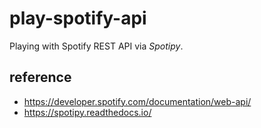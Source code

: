 # play-spotify-api
Playing with Spotify REST API via *Spotipy*.

## reference

- https://developer.spotify.com/documentation/web-api/
- https://spotipy.readthedocs.io/
